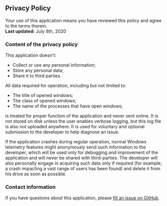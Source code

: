 ## Privacy Policy

Your use of this application means you have reviewed this policy and agree to the terms therein.  
**Last updated:** July 8th, 2020


### Content of the privacy policy

This application doesn't:
- Collect or use any personal information;
- Store any personal data;
- Share it to third parties.

All data required for operation, including but not limited to:
- The title of opened windows;
- The class of opened windows;
- The name of the processes that have open windows;

is treated for proper function of the application and never sent online. It is not stored on disk unless the user enables verbose logging, but this log file is also not uploaded anywhere. It is used for voluntary and optional submission to the developer to help diagnose an issue.

If the application crashes during regular operation, normal Windows telemetry features might anonymously send such information to the developer, which will be used only for debugging and improvement of the application and will never be shared with third-parties. The developer will also personally engage in acquiring such data only if required (for example, a crash impacting a vast range of users has been found) and delete it from his drive as soon as possible.


### Contact information

If you have questions about this application, please [fill an issue on GitHub](https://github.com/TranslucentTB/TranslucentTB/issues/new).
